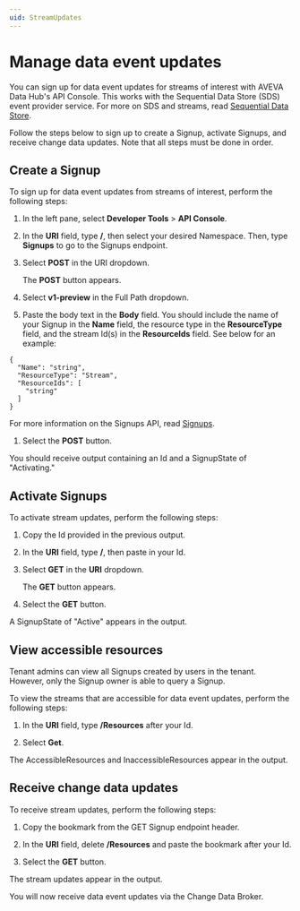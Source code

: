 ```yaml
---
uid: StreamUpdates
---
```


# Manage data event updates

You can sign up for data event updates for streams of interest with AVEVA Data Hub's API Console. This works with the Sequential Data Store (SDS) event provider service. For more on SDS and streams, read [Sequential Data Store](xref:lpstoredata).

Follow the steps below to sign up to create a Signup, activate Signups, and receive change data updates. Note that all steps must be done in order.

## Create a Signup

To sign up for data event updates from streams of interest, perform the following steps:

1. In the left pane, select **Developer Tools** > **API Console**.

1. In the **URI** field, type **/**, then select your desired Namespace. Then, type **Signups** to go to the Signups endpoint.

1. Select **POST** in the URI dropdown.

    The **POST** button appears.

1. Select **v1-preview** in the Full Path dropdown.

1. Paste the body text in the **Body** field. You should include the name of your Signup in the **Name** field, the resource type in the **ResourceType** field, and the stream Id(s) in the **ResourceIds** field. See below for an example:

```
{
  "Name": "string",
  "ResourceType": "Stream",
  "ResourceIds": [
    "string"
  ]
}
```

  For more information on the Signups API, read [Signups](xref:streaming-updates-signups).

1. Select the **POST** button.

  You should receive output containing an Id and a SignupState of "Activating."

## Activate Signups

To activate stream updates, perform the following steps:

1. Copy the Id provided in the previous output.

1. In the **URI** field, type **/**, then paste in your Id.

1. Select **GET** in the **URI** dropdown.

    The **GET** button appears.

1. Select the **GET** button.

  A SignupState of "Active" appears in the output.

## View accessible resources

Tenant admins can view all Signups created by users in the tenant. However, only the Signup owner is able to query a Signup.

To view the streams that are accessible for data event updates, perform the following steps:

1. In the **URI** field, type **/Resources** after your Id.

1. Select **Get**.

  The AccessibleResources and InaccessibleResources appear in the output.

## Receive change data updates

To receive stream updates, perform the following steps:

1. Copy the bookmark from the GET Signup endpoint header.

1. In the **URI** field, delete **/Resources** and paste the bookmark after your Id.

1. Select the **GET** button.

  The stream updates appear in the output.

You will now receive data event updates via the Change Data Broker.